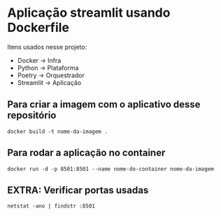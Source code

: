 # Aplicação streamlit usando Dockerfile

Itens usados nesse projeto:
- Docker -> Infra
- Python -> Plataforma
- Poetry -> Orquestrador
- Streamlit -> Aplicação

## Para criar a imagem com o aplicativo desse repositório
`docker build -t nome-da-imagem .`

## Para rodar a aplicação no container
`docker run -d -p 8501:8501 --name nome-do-container nome-da-imagem`

## EXTRA: Verificar portas usadas
`netstat -ano | findstr :8501`
